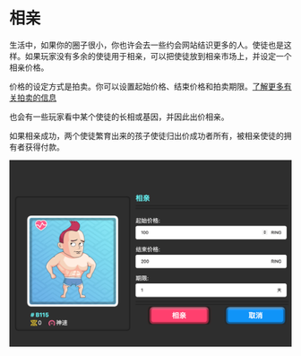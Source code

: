 # 相亲

生活中，如果你的圈子很小，你也许会去一些约会网站结识更多的人。使徒也是这样。如果玩家没有多余的使徒用于相亲，可以把使徒放到相亲市场上，并设定一个相亲价格。

价格的设定方式是拍卖。你可以设置起始价格、结束价格和拍卖期限。[了解更多有关拍卖的信息](/advanced/trading/nft-market.md#auction-system)

也会有一些玩家看中某个使徒的长相或基因，并因此出价相亲。

如果相亲成功，两个使徒繁育出来的孩子使徒归出价成功者所有，被相亲使徒的拥有者获得付款。

![使徒相亲](../../../.gitbook/assets/dating-cn.png)

